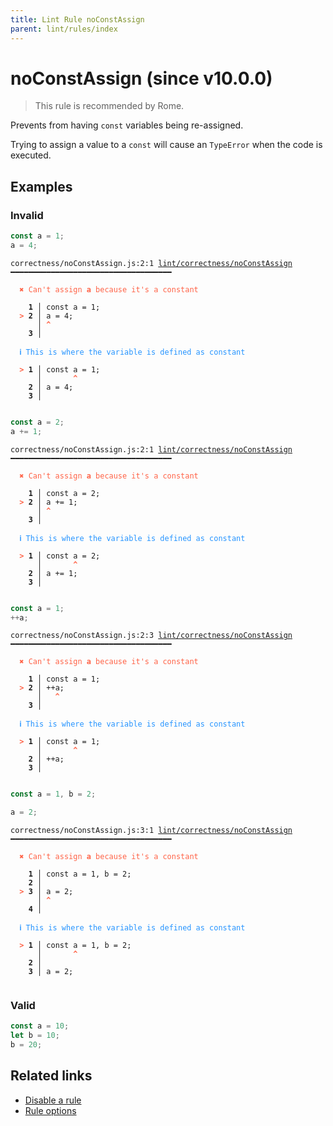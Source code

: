 ```yaml
---
title: Lint Rule noConstAssign
parent: lint/rules/index
---
```


# noConstAssign (since v10.0.0)

> This rule is recommended by Rome.

Prevents from having `const` variables being re-assigned.

Trying to assign a value to a `const` will cause an `TypeError` when the code is executed.

## Examples

### Invalid

```jsx
const a = 1;
a = 4;
```

<pre class="language-text"><code class="language-text">correctness/noConstAssign.js:2:1 <a href="https://docs.rome.tools/lint/rules/noConstAssign">lint/correctness/noConstAssign</a> ━━━━━━━━━━━━━━━━━━━━━━━━━━━━━━━━━━━━

<strong><span style="color: Tomato;">  </span></strong><strong><span style="color: Tomato;">✖</span></strong> <span style="color: Tomato;">Can't assign </span><span style="color: Tomato;"><strong>a</strong></span><span style="color: Tomato;"> because it's a constant</span>
  
    <strong>1 │ </strong>const a = 1;
<strong><span style="color: Tomato;">  </span></strong><strong><span style="color: Tomato;">&gt;</span></strong> <strong>2 │ </strong>a = 4;
   <strong>   │ </strong><strong><span style="color: Tomato;">^</span></strong>
    <strong>3 │ </strong>
  
<strong><span style="color: rgb(38, 148, 255);">  </span></strong><strong><span style="color: rgb(38, 148, 255);">ℹ</span></strong> <span style="color: rgb(38, 148, 255);">This is where the variable is defined as constant</span>
  
<strong><span style="color: Tomato;">  </span></strong><strong><span style="color: Tomato;">&gt;</span></strong> <strong>1 │ </strong>const a = 1;
   <strong>   │ </strong>      <strong><span style="color: Tomato;">^</span></strong>
    <strong>2 │ </strong>a = 4;
    <strong>3 │ </strong>
  
</code></pre>

```jsx
const a = 2;
a += 1;
```

<pre class="language-text"><code class="language-text">correctness/noConstAssign.js:2:1 <a href="https://docs.rome.tools/lint/rules/noConstAssign">lint/correctness/noConstAssign</a> ━━━━━━━━━━━━━━━━━━━━━━━━━━━━━━━━━━━━

<strong><span style="color: Tomato;">  </span></strong><strong><span style="color: Tomato;">✖</span></strong> <span style="color: Tomato;">Can't assign </span><span style="color: Tomato;"><strong>a</strong></span><span style="color: Tomato;"> because it's a constant</span>
  
    <strong>1 │ </strong>const a = 2;
<strong><span style="color: Tomato;">  </span></strong><strong><span style="color: Tomato;">&gt;</span></strong> <strong>2 │ </strong>a += 1;
   <strong>   │ </strong><strong><span style="color: Tomato;">^</span></strong>
    <strong>3 │ </strong>
  
<strong><span style="color: rgb(38, 148, 255);">  </span></strong><strong><span style="color: rgb(38, 148, 255);">ℹ</span></strong> <span style="color: rgb(38, 148, 255);">This is where the variable is defined as constant</span>
  
<strong><span style="color: Tomato;">  </span></strong><strong><span style="color: Tomato;">&gt;</span></strong> <strong>1 │ </strong>const a = 2;
   <strong>   │ </strong>      <strong><span style="color: Tomato;">^</span></strong>
    <strong>2 │ </strong>a += 1;
    <strong>3 │ </strong>
  
</code></pre>

```jsx
const a = 1;
++a;
```

<pre class="language-text"><code class="language-text">correctness/noConstAssign.js:2:3 <a href="https://docs.rome.tools/lint/rules/noConstAssign">lint/correctness/noConstAssign</a> ━━━━━━━━━━━━━━━━━━━━━━━━━━━━━━━━━━━━

<strong><span style="color: Tomato;">  </span></strong><strong><span style="color: Tomato;">✖</span></strong> <span style="color: Tomato;">Can't assign </span><span style="color: Tomato;"><strong>a</strong></span><span style="color: Tomato;"> because it's a constant</span>
  
    <strong>1 │ </strong>const a = 1;
<strong><span style="color: Tomato;">  </span></strong><strong><span style="color: Tomato;">&gt;</span></strong> <strong>2 │ </strong>++a;
   <strong>   │ </strong>  <strong><span style="color: Tomato;">^</span></strong>
    <strong>3 │ </strong>
  
<strong><span style="color: rgb(38, 148, 255);">  </span></strong><strong><span style="color: rgb(38, 148, 255);">ℹ</span></strong> <span style="color: rgb(38, 148, 255);">This is where the variable is defined as constant</span>
  
<strong><span style="color: Tomato;">  </span></strong><strong><span style="color: Tomato;">&gt;</span></strong> <strong>1 │ </strong>const a = 1;
   <strong>   │ </strong>      <strong><span style="color: Tomato;">^</span></strong>
    <strong>2 │ </strong>++a;
    <strong>3 │ </strong>
  
</code></pre>

```jsx
const a = 1, b = 2;

a = 2;
```

<pre class="language-text"><code class="language-text">correctness/noConstAssign.js:3:1 <a href="https://docs.rome.tools/lint/rules/noConstAssign">lint/correctness/noConstAssign</a> ━━━━━━━━━━━━━━━━━━━━━━━━━━━━━━━━━━━━

<strong><span style="color: Tomato;">  </span></strong><strong><span style="color: Tomato;">✖</span></strong> <span style="color: Tomato;">Can't assign </span><span style="color: Tomato;"><strong>a</strong></span><span style="color: Tomato;"> because it's a constant</span>
  
    <strong>1 │ </strong>const a = 1, b = 2;
    <strong>2 │ </strong>
<strong><span style="color: Tomato;">  </span></strong><strong><span style="color: Tomato;">&gt;</span></strong> <strong>3 │ </strong>a = 2;
   <strong>   │ </strong><strong><span style="color: Tomato;">^</span></strong>
    <strong>4 │ </strong>
  
<strong><span style="color: rgb(38, 148, 255);">  </span></strong><strong><span style="color: rgb(38, 148, 255);">ℹ</span></strong> <span style="color: rgb(38, 148, 255);">This is where the variable is defined as constant</span>
  
<strong><span style="color: Tomato;">  </span></strong><strong><span style="color: Tomato;">&gt;</span></strong> <strong>1 │ </strong>const a = 1, b = 2;
   <strong>   │ </strong>      <strong><span style="color: Tomato;">^</span></strong>
    <strong>2 │ </strong>
    <strong>3 │ </strong>a = 2;
  
</code></pre>

### Valid

```jsx
const a = 10;
let b = 10;
b = 20;
```

## Related links

- [Disable a rule](/linter/#disable-a-lint-rule)
- [Rule options](/linter/#rule-options)
